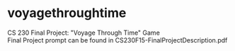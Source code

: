 # voyagethroughtime
CS 230 Final Project: "Voyage Through Time" Game
<br>
Final Project prompt can be found in CS230F15-FinalProjectDescription.pdf
